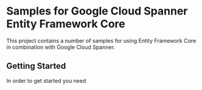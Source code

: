 ﻿# Samples for Google Cloud Spanner Entity Framework Core
This project contains a number of samples for using Entity Framework Core in combination with Google Cloud Spanner.

## Getting Started
In order to get started you need